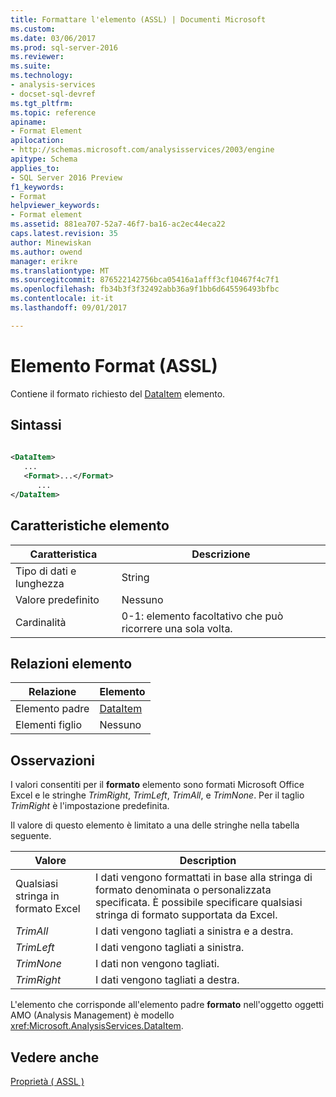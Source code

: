 ```yaml
---
title: Formattare l'elemento (ASSL) | Documenti Microsoft
ms.custom: 
ms.date: 03/06/2017
ms.prod: sql-server-2016
ms.reviewer: 
ms.suite: 
ms.technology:
- analysis-services
- docset-sql-devref
ms.tgt_pltfrm: 
ms.topic: reference
apiname:
- Format Element
apilocation:
- http://schemas.microsoft.com/analysisservices/2003/engine
apitype: Schema
applies_to:
- SQL Server 2016 Preview
f1_keywords:
- Format
helpviewer_keywords:
- Format element
ms.assetid: 881ea707-52a7-46f7-ba16-ac2ec44eca22
caps.latest.revision: 35
author: Minewiskan
ms.author: owend
manager: erikre
ms.translationtype: MT
ms.sourcegitcommit: 876522142756bca05416a1afff3cf10467f4c7f1
ms.openlocfilehash: fb34b3f3f32492abb36a9f1bb6d645596493bfbc
ms.contentlocale: it-it
ms.lasthandoff: 09/01/2017

---
```

# <a name="format-element-assl"></a>Elemento Format (ASSL)
  Contiene il formato richiesto del [DataItem](../../../analysis-services/scripting/data-type/dataitem-data-type-assl.md) elemento.  
  
## <a name="syntax"></a>Sintassi  
  
```xml  
  
<DataItem>  
   ...  
   <Format>...</Format>  
      ...  
</DataItem>  
```  
  
## <a name="element-characteristics"></a>Caratteristiche elemento  
  
|Caratteristica|Descrizione|  
|--------------------|-----------------|  
|Tipo di dati e lunghezza|String|  
|Valore predefinito|Nessuno|  
|Cardinalità|0-1: elemento facoltativo che può ricorrere una sola volta.|  
  
## <a name="element-relationships"></a>Relazioni elemento  
  
|Relazione|Elemento|  
|------------------|-------------|  
|Elemento padre|[DataItem](../../../analysis-services/scripting/data-type/dataitem-data-type-assl.md)|  
|Elementi figlio|Nessuno|  
  
## <a name="remarks"></a>Osservazioni  
 I valori consentiti per il **formato** elemento sono formati Microsoft Office Excel e le stringhe *TrimRight*, *TrimLeft*, *TrimAll*, e *TrimNone*. Per il taglio *TrimRight* è l'impostazione predefinita.  
  
 Il valore di questo elemento è limitato a una delle stringhe nella tabella seguente.  
  
|Valore|Description|  
|-----------|-----------------|  
|Qualsiasi stringa in formato Excel|I dati vengono formattati in base alla stringa di formato denominata o personalizzata specificata. È possibile specificare qualsiasi stringa di formato supportata da Excel.|  
|*TrimAll*|I dati vengono tagliati a sinistra e a destra.|  
|*TrimLeft*|I dati vengono tagliati a sinistra.|  
|*TrimNone*|I dati non vengono tagliati.|  
|*TrimRight*|I dati vengono tagliati a destra.|  
  
 L'elemento che corrisponde all'elemento padre **formato** nell'oggetto oggetti AMO (Analysis Management) è modello <xref:Microsoft.AnalysisServices.DataItem>.  
  
## <a name="see-also"></a>Vedere anche  
 [Proprietà &#40; ASSL &#41;](../../../analysis-services/scripting/properties/properties-assl.md)  
  
  
